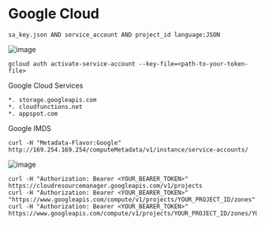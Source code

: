 # Google Cloud

```
sa_key.json AND service_account AND project_id language:JSON
```
![image](https://github.com/user-attachments/assets/2f184849-5ece-48dc-b5c3-a3785414ee4c)

```
gcloud auth activate-service-account --key-file=<path-to-your-token-file>
```
Google Cloud Services
```
*. storage.googleapis.com
*. cloudfunctions.net
*. appspot.com
```

Google IMDS
```
curl -H "Metadata-Flavor:Google" http://169.254.169.254/computeMetadata/v1/instance/service-accounts/
```
![image](https://github.com/user-attachments/assets/79e30468-9c86-4e79-8e3d-8b098f4b60c7)

```
curl -H "Authorization: Bearer <YOUR_BEARER_TOKEN>" https://cloudresourcemanager.googleapis.com/v1/projects
curl -H "Authorization: Bearer <YOUR_BEARER_TOKEN>" "https://www.googleapis.com/compute/v1/projects/YOUR_PROJECT_ID/zones"
curl -H "Authorization: Bearer <YOUR_BEARER_TOKEN>" https://www.googleapis.com/compute/v1/projects/YOUR_PROJECT_ID/zones/YOUR_ZONE/instances
```
